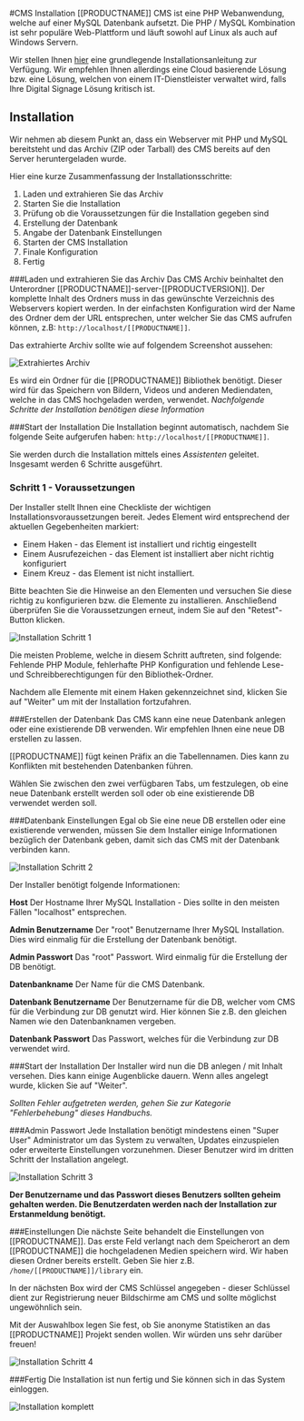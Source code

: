 <!--toc=getting_started-->
#CMS Installation
[[PRODUCTNAME]] CMS ist eine PHP Webanwendung, welche auf einer MySQL Datenbank aufsetzt. Die PHP / MySQL Kombination ist sehr populäre Web-Plattform und läuft sowohl auf Linux als auch auf Windows Servern.

Wir stellen Ihnen [hier](install_environment.html) eine grundlegende Installationsanleitung zur Verfügung. Wir empfehlen Ihnen allerdings eine Cloud basierende Lösung bzw. eine Lösung, welchen von einem IT-Dienstleister verwaltet wird, falls Ihre Digital Signage Lösung kritisch ist.

## Installation
Wir nehmen ab diesem Punkt an, dass ein Webserver mit PHP und MySQL bereitsteht und das Archiv (ZIP oder Tarball) des CMS bereits auf den Server heruntergeladen wurde.

Hier eine kurze Zusammenfassung der Installationsschritte:
1. Laden und extrahieren Sie das Archiv
2. Starten Sie die Installation
3. Prüfung ob die Voraussetzungen für die Installation gegeben sind
4. Erstellung der Datenbank
5. Angabe der Datenbank Einstellungen
6. Starten der CMS Installation
7. Finale Konfiguration
8. Fertig

###Laden und extrahieren Sie das Archiv
Das CMS Archiv beinhaltet den Unterordner [[PRODUCTNAME]]-server-[[PRODUCTVERSION]]. Der komplette Inhalt des Ordners muss in das gewünschte Verzeichnis des Webservers kopiert werden. In der einfachsten Konfiguration wird der Name des Ordner dem der URL entsprechen, unter welcher Sie das CMS aufrufen können, z.B: `http://localhost/[[PRODUCTNAME]]`.

Das extrahierte Archiv sollte wie auf folgendem Screenshot aussehen:

![Extrahiertes Archiv](img/win32_install_extracted.png)

Es wird ein Ordner für die [[PRODUCTNAME]] Bibliothek benötigt. Dieser wird für das Speichern von Bildern, Videos und anderen Mediendaten, welche in das CMS hochgeladen werden, verwendet. _Nachfolgende Schritte der Installation benötigen diese Information_

###Start der Installation
Die Installation beginnt automatisch, nachdem Sie folgende Seite aufgerufen haben: `http://localhost/[[PRODUCTNAME]]`.

Sie werden durch die Installation mittels eines _Assistenten_ geleitet. Insgesamt werden 6 Schritte ausgeführt.

### Schritt 1 - Voraussetzungen
Der Installer stellt Ihnen eine Checkliste der wichtigen Installationsvoraussetzungen bereit. Jedes Element wird entsprechend der aktuellen Gegebenheiten markiert:

* Einem Haken - das Element ist installiert und richtig eingestellt
* Einem Ausrufezeichen - das Element ist installiert aber nicht richtig konfiguriert
* Einem Kreuz - das Element ist nicht installiert.

Bitte beachten Sie die Hinweise an den Elementen und versuchen Sie diese richtig zu konfigurieren bzw. die Elemente zu installieren. Anschließend überprüfen Sie die Voraussetzungen erneut, indem Sie auf den "Retest"-Button klicken.

![Installation Schritt 1](img/install_cms_step1.png)

Die meisten Probleme, welche in diesem Schritt auftreten, sind folgende: Fehlende PHP Module, fehlerhafte PHP Konfiguration und fehlende Lese- und Schreibberechtigungen für den Bibliothek-Ordner.

Nachdem alle Elemente mit einem Haken gekennzeichnet sind, klicken Sie auf "Weiter" um mit der Installation fortzufahren.

###Erstellen der Datenbank
Das CMS kann eine neue Datenbank anlegen oder eine existierende DB verwenden. Wir empfehlen Ihnen eine neue DB erstellen zu lassen.

[[PRODUCTNAME]] fügt keinen Präfix an die Tabellennamen. Dies kann zu Konflikten mit bestehenden Datenbanken führen.

Wählen Sie zwischen den zwei verfügbaren Tabs, um festzulegen, ob eine neue Datenbank erstellt werden soll oder ob eine existierende DB verwendet werden soll.

###Datenbank Einstellungen
Egal ob Sie eine neue DB erstellen oder eine existierende verwenden, müssen Sie dem Installer einige Informationen bezüglich der Datenbank geben, damit sich das CMS mit der Datenbank verbinden kann.

![Installation Schritt 2](img/install_cms_step2.png)

Der Installer benötigt folgende Informationen:

**Host**
Der Hostname Ihrer MySQL Installation - Dies sollte in den meisten Fällen "localhost" entsprechen.

**Admin Benutzername**
Der "root" Benutzername Ihrer MySQL Installation. Dies wird einmalig für die Erstellung der Datenbank benötigt.

**Admin Passwort**
Das "root" Passwort. Wird einmalig für die Erstellung der DB benötigt.

**Datenbankname**
Der Name für die CMS Datenbank.

**Datenbank Benutzername**
Der Benutzername für die DB, welcher vom CMS für die Verbindung zur DB genutzt wird. Hier können Sie z.B. den gleichen Namen wie den Datenbanknamen vergeben.

**Datenbank Passwort**
Das Passwort, welches für die Verbindung zur DB verwendet wird.


###Start der Installation
Der Installer wird nun die DB anlegen / mit Inhalt versehen. Dies kann einige Augenblicke dauern. Wenn alles angelegt wurde, klicken Sie auf "Weiter".

_Sollten Fehler aufgetreten werden, gehen Sie zur Kategorie "Fehlerbehebung" dieses Handbuchs._

###Admin Passwort
Jede Installation benötigt mindestens einen "Super User" Administrator um das System zu verwalten, Updates einzuspielen oder erweiterte Einstellungen vorzunehmen. Dieser Benutzer wird im dritten Schritt der Installation angelegt.

![Installation Schritt 3](img/install_cms_step3.png)

**Der Benutzername und das Passwort dieses Benutzers sollten geheim gehalten werden. Die Benutzerdaten werden nach der Installation zur Erstanmeldung benötigt.**


###Einstellungen
Die nächste Seite behandelt die Einstellungen von [[PRODUCTNAME]]. Das erste Feld verlangt nach dem Speicherort an dem [[PRODUCTNAME]] die hochgeladenen Medien speichern wird. Wir haben diesen Ordner bereits erstellt. Geben Sie hier z.B. `/home/[[PRODUCTNAME]]/library` ein.

In der nächsten Box wird der CMS Schlüssel angegeben - dieser Schlüssel dient zur Registrierung neuer Bildschirme am CMS und sollte möglichst ungewöhnlich sein. 

Mit der Auswahlbox legen Sie fest, ob Sie anonyme Statistiken an das [[PRODUCTNAME]] Projekt senden wollen. Wir würden uns sehr darüber freuen!

![Installation Schritt 4](img/install_cms_step4.png)

###Fertig
Die Installation ist nun fertig und Sie können sich in das System einloggen.

![Installation komplett](img/install_cms_complete.png)